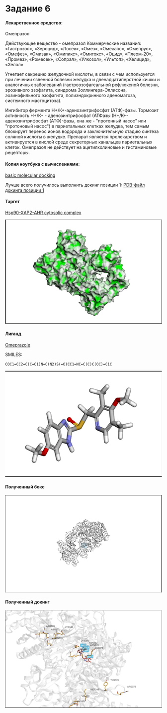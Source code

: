 
# Задание 6

#### Лекарственное средство: 
Омепразол

Действующее вещество - омепразол
Коммерческие названия: «Гастрозол», «Зероцид», «Лосек», «Омез», «Омекапс», «Омепрус», «Омефез», «Омизак», «Омипикс», «Омитокс», «Оцид», «Плеом-20», «Промез», «Ромесек», «Сопрал», «Улкозол», «Ультоп», «Хелицид», «Хелол»

Угнетает секрецию желудочной кислоты, в связи с чем используется при лечении язвенной болезни желудка и двенадцатиперстной кишки и аналогичных заболеваний (гастроэзофагеальной рефлюксной болезни, эрозивного эзофагита, синдрома Золлингера-Эллисона, эозинофильного эзофагита, полиэндокринного аденоматоза, системного мастоцитоза).

Ингибитор фермента Н+/К+-аденозинтрифосфат (АТФ)-фазы. Тормозит активность Н+/К+ - аденозинтрифосфат (АТФазы (Н+/К+-аденозинтрифосфат (АТФ)-фазы, она же - "протонный насос" или "протоновый насос") в париетальных клетках желудка, тем самым блокирует перенос ионов водорода и заключительную стадию синтеза соляной кислоты в желудке. Препарат является пролекарством и активируется в кислой среде секреторных канальцев париетальных клеток. Омепразол не действует на ацетилхолиновые и гистаминовые рецепторы.

#### Копия ноутбука с вычислениями:
[basic molecular docking](./Копия_блокнота__basic_molecular_docking.ipynb)

Лучше всего получилось выполнить докинг позиции 1:
[PDB-файл докинга позиции 1](./4279_1_cmpx.pdb)

#### Таргет
[Hsp90-XAP2-AHR cytosolic complex](https://www.rcsb.org/structure/7ZUB)

![изображение](./target.jpg)

#### Лиганд 
[Omeprazole](https://www.rcsb.org/ligand/1C6)

SMILES:
```
COC1=CC2=C(C=C1)N=C(N2)S(=O)CC1=NC=C(C)C(OC)=C1C
```

![изображение](./ligand.jpg)

#### Полученный бокс

![изображение](./box.jpg)

#### Полученный докинг
 
![изображение](./docking.jpg)


